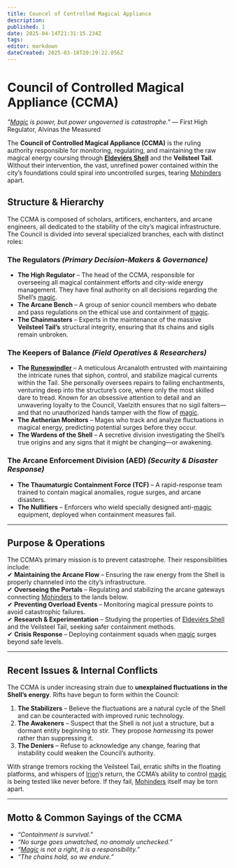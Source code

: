 ```yaml
---
title: Councel of Controlled Magical Appliance
description: 
published: 1
date: 2025-04-14T21:31:15.234Z
tags: 
editor: markdown
dateCreated: 2025-03-18T20:29:22.056Z
---
```


# **Council of Controlled Magical Appliance (CCMA)**
*"[Magic](/structure/mechanic/magic.md) is power, but power ungoverned is catastrophe."* — First High Regulator, Alvinas the Measured  

The **Council of Controlled Magical Appliance (CCMA)** is the ruling authority responsible for monitoring, regulating, and maintaining the raw magical energy coursing through **[Eldeviérs Shell](/geography/landmark/scale/eldeviérs-shell.md)** and the **Veilsteel Tail**. Without their intervention, the vast, unrefined power contained within the city’s foundations could spiral into uncontrolled surges, tearing [Mohinders](/geography/settlement/city/mohinders.md) apart.  

## **Structure & Hierarchy**
The CCMA is composed of scholars, artificers, enchanters, and arcane engineers, all dedicated to the stability of the city’s magical infrastructure. The Council is divided into several specialized branches, each with distinct roles:  

### **The Regulators** *(Primary Decision-Makers & Governance)*
- **The High Regulator** – The head of the CCMA, responsible for overseeing all magical containment efforts and city-wide energy management. They have final authority on all decisions regarding the Shell’s [magic](/structure/mechanic/magic.md).  
- **The Arcane Bench** – A group of senior council members who debate and pass regulations on the ethical use and containment of [magic](/structure/mechanic/magic.md).  
- **The Chainmasters** – Experts in the maintenance of the massive **Veilsteel Tail’s** structural integrity, ensuring that its chains and sigils remain unbroken.  

### **The Keepers of Balance** *(Field Operatives & Researchers)*
- **The [Runeswindler](/geography/settlement/city/mohinders/runeswindler.md)** – A meticulous Arcanaloth entrusted with maintaining the intricate runes that siphon, control, and stabilize magical currents within the Tail. She personally oversees repairs to failing enchantments, venturing deep into the structure’s core, where only the most skilled dare to tread. Known for an obsessive attention to detail and an unwavering loyalty to the Council, Vaelzith ensures that no sigil falters—and that no unauthorized hands tamper with the flow of [magic](/structure/mechanic/magic.md).
- **The Aetherian Monitors** – Mages who track and analyze fluctuations in magical energy, predicting potential surges before they occur.  
- **The Wardens of the Shell** – A secretive division investigating the Shell’s true origins and any signs that it might be changing—or awakening.  

### **The Arcane Enforcement Division (AED)** *(Security & Disaster Response)*
- **The Thaumaturgic Containment Force (TCF)** – A rapid-response team trained to contain magical anomalies, rogue surges, and arcane disasters.  
- **The Nullifiers** – Enforcers who wield specially designed anti-[magic](/structure/mechanic/magic.md) equipment, deployed when containment measures fail.  

---

## **Purpose & Operations**
The CCMA’s primary mission is to prevent catastrophe. Their responsibilities include:  
✔ **Maintaining the Arcane Flow** – Ensuring the raw energy from the Shell is properly channeled into the city’s infrastructure.  
✔ **Overseeing the Portals** – Regulating and stabilizing the arcane gateways connecting [Mohinders](/geography/settlement/city/mohinders.md) to the lands below.  
✔ **Preventing Overload Events** – Monitoring magical pressure points to avoid catastrophic failures.  
✔ **Research & Experimentation** – Studying the properties of [Eldeviérs Shell](/geography/landmark/scale/eldeviérs-shell.md) and the Veilsteel Tail, seeking safer containment methods.  
✔ **Crisis Response** – Deploying containment squads when [magic](/structure/mechanic/magic.md) surges beyond safe levels.  

---

## **Recent Issues & Internal Conflicts**
The CCMA is under increasing strain due to **unexplained fluctuations in the Shell’s energy**. Rifts have begun to form within the Council:  

1. **The Stabilizers** – Believe the fluctuations are a natural cycle of the Shell and can be counteracted with improved runic technology.  
2. **The Awakeners** – Suspect that the Shell is not just a structure, but a dormant entity beginning to stir. They propose *harnessing* its power rather than suppressing it.  
3. **The Deniers** – Refuse to acknowledge any change, fearing that instability could weaken the Council’s authority.  

With strange tremors rocking the Veilsteel Tail, erratic shifts in the floating platforms, and whispers of [Irion](/being/deity/irion.md)’s return, the CCMA’s ability to control [magic](/structure/mechanic/magic.md) is being tested like never before. If they fail, [Mohinders](/geography/settlement/city/mohinders.md) itself may be torn apart.  

---

## **Motto & Common Sayings of the CCMA**
- *“Containment is survival.”*  
- *“No surge goes unwatched, no anomaly unchecked.”*  
- *“[Magic](/structure/mechanic/magic.md) is not a right, it is a responsibility.”*  
- *“The chains hold, so we endure.”*
